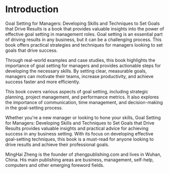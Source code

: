 # Introduction

Goal Setting for Managers: Developing Skills and Techniques to Set Goals that Drive Results is a book that provides valuable insights into the power of effective goal setting in management roles. Goal setting is an essential part of driving results in any business, but it can be a challenging process. This book offers practical strategies and techniques for managers looking to set goals that drive success.

Through real-world examples and case studies, this book highlights the importance of goal setting for managers and provides actionable steps for developing the necessary skills. By setting clear, measurable goals, managers can motivate their teams, increase productivity, and achieve success faster and more efficiently.

This book covers various aspects of goal setting, including strategic planning, project management, and performance metrics. It also explores the importance of communication, time management, and decision-making in the goal-setting process.

Whether you're a new manager or looking to hone your skills, Goal Setting for Managers: Developing Skills and Techniques to Set Goals that Drive Results provides valuable insights and practical advice for achieving success in any business setting. With its focus on developing effective goal-setting techniques, this book is a must-read for anyone looking to drive results and achieve their professional goals.

MingHai Zheng is the founder of zhengpublishing.com and lives in Wuhan, China. His main publishing areas are business, management, self-help, computers and other emerging foreword fields.
